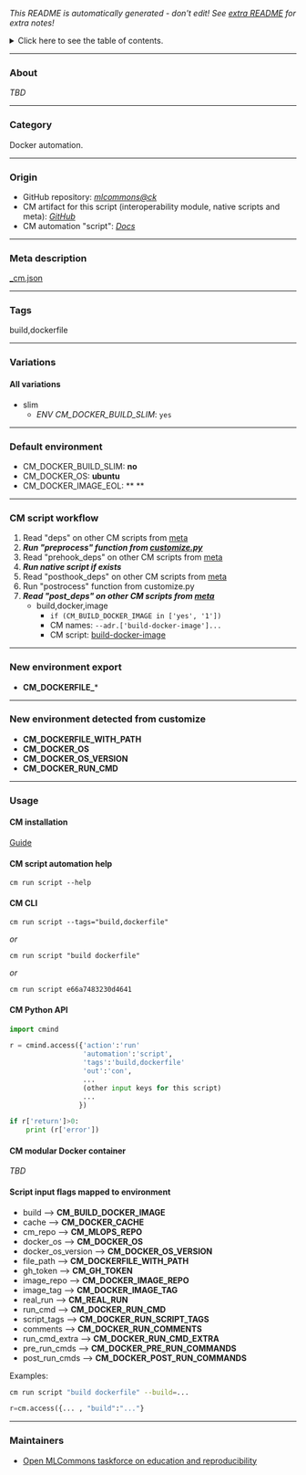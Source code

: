*This README is automatically generated - don't edit! See [extra README](README-extra.md) for extra notes!*

<details>
<summary>Click here to see the table of contents.</summary>

* [About](#about)
* [Category](#category)
* [Origin](#origin)
* [Meta description](#meta-description)
* [Tags](#tags)
* [Variations](#variations)
  * [ All variations](#all-variations)
* [Default environment](#default-environment)
* [CM script workflow](#cm-script-workflow)
* [New environment export](#new-environment-export)
* [New environment detected from customize](#new-environment-detected-from-customize)
* [Usage](#usage)
  * [ CM installation](#cm-installation)
  * [ CM script automation help](#cm-script-automation-help)
  * [ CM CLI](#cm-cli)
  * [ CM Python API](#cm-python-api)
  * [ CM modular Docker container](#cm-modular-docker-container)
  * [ Script input flags mapped to environment](#script-input-flags-mapped-to-environment)
* [Maintainers](#maintainers)

</details>

___
### About

*TBD*
___
### Category

Docker automation.
___
### Origin

* GitHub repository: *[mlcommons@ck](https://github.com/mlcommons/ck/tree/master/cm-mlops)*
* CM artifact for this script (interoperability module, native scripts and meta): *[GitHub](https://github.com/mlcommons/ck/tree/master/cm-mlops/script/build-dockerfile)*
* CM automation "script": *[Docs](https://github.com/octoml/ck/blob/master/docs/list_of_automations.md#script)*

___
### Meta description
[_cm.json](_cm.json)

___
### Tags
build,dockerfile

___
### Variations
#### All variations
* slim
  - *ENV CM_DOCKER_BUILD_SLIM*: `yes`
___
### Default environment

* CM_DOCKER_BUILD_SLIM: **no**
* CM_DOCKER_OS: **ubuntu**
* CM_DOCKER_IMAGE_EOL: **
**
___
### CM script workflow

  1. Read "deps" on other CM scripts from [meta](https://github.com/mlcommons/ck/tree/master/cm-mlops/script/build-dockerfile/_cm.json)
  1. ***Run "preprocess" function from [customize.py](https://github.com/mlcommons/ck/tree/master/cm-mlops/script/build-dockerfile/customize.py)***
  1. Read "prehook_deps" on other CM scripts from [meta](https://github.com/mlcommons/ck/tree/master/cm-mlops/script/build-dockerfile/_cm.json)
  1. ***Run native script if exists***
  1. Read "posthook_deps" on other CM scripts from [meta](https://github.com/mlcommons/ck/tree/master/cm-mlops/script/build-dockerfile/_cm.json)
  1. Run "postrocess" function from customize.py
  1. ***Read "post_deps" on other CM scripts from [meta](https://github.com/mlcommons/ck/tree/master/cm-mlops/script/build-dockerfile/_cm.json)***
     * build,docker,image
       * `if (CM_BUILD_DOCKER_IMAGE in ['yes', '1'])`
       * CM names: `--adr.['build-docker-image']...`
       - CM script: [build-docker-image](https://github.com/mlcommons/ck/tree/master/cm-mlops/script/build-docker-image)
___
### New environment export

* **CM_DOCKERFILE_***
___
### New environment detected from customize

* **CM_DOCKERFILE_WITH_PATH**
* **CM_DOCKER_OS**
* **CM_DOCKER_OS_VERSION**
* **CM_DOCKER_RUN_CMD**
___
### Usage

#### CM installation
[Guide](https://github.com/mlcommons/ck/blob/master/docs/installation.md)

#### CM script automation help
```cm run script --help```

#### CM CLI
`cm run script --tags="build,dockerfile"`

*or*

`cm run script "build dockerfile"`

*or*

`cm run script e66a7483230d4641`

#### CM Python API

```python
import cmind

r = cmind.access({'action':'run'
                  'automation':'script',
                  'tags':'build,dockerfile'
                  'out':'con',
                  ...
                  (other input keys for this script)
                  ...
                 })

if r['return']>0:
    print (r['error'])
```

#### CM modular Docker container
*TBD*

#### Script input flags mapped to environment

* build --> **CM_BUILD_DOCKER_IMAGE**
* cache --> **CM_DOCKER_CACHE**
* cm_repo --> **CM_MLOPS_REPO**
* docker_os --> **CM_DOCKER_OS**
* docker_os_version --> **CM_DOCKER_OS_VERSION**
* file_path --> **CM_DOCKERFILE_WITH_PATH**
* gh_token --> **CM_GH_TOKEN**
* image_repo --> **CM_DOCKER_IMAGE_REPO**
* image_tag --> **CM_DOCKER_IMAGE_TAG**
* real_run --> **CM_REAL_RUN**
* run_cmd --> **CM_DOCKER_RUN_CMD**
* script_tags --> **CM_DOCKER_RUN_SCRIPT_TAGS**
* comments --> **CM_DOCKER_RUN_COMMENTS**
* run_cmd_extra --> **CM_DOCKER_RUN_CMD_EXTRA**
* pre_run_cmds --> **CM_DOCKER_PRE_RUN_COMMANDS**
* post_run_cmds --> **CM_DOCKER_POST_RUN_COMMANDS**

Examples:

```bash
cm run script "build dockerfile" --build=...
```
```python
r=cm.access({... , "build":"..."}
```
___
### Maintainers

* [Open MLCommons taskforce on education and reproducibility](https://github.com/mlcommons/ck/blob/master/docs/mlperf-education-workgroup.md)